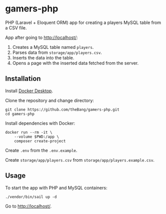 # gamers-php

PHP (Laravel + Eloquent ORM) app for creating a players MySQL table from a CSV file.

App after going to [http://localhost/](http://localhost/):
1. Creates a MySQL table named `players`.
2. Parses data from `storage/app/players.csv`.
3. Inserts the data into the table.
4. Opens a page with the inserted data fetched from the server.

## Installation

Install [Docker Desktop](https://www.docker.com/).

Clone the repository and change directory:

    git clone https://github.com/theBang/gamers-php.git
    cd gamers-php

Install dependencies with Docker:

    docker run --rm -it \
        --volume $PWD:/app \
        composer create-project

Create `.env` from the `.env.example`.

Create `storage/app/players.csv` from `storage/app/players.example.csv`.

## Usage

To start the app with PHP and MySQL containers:

    ./vendor/bin/sail up -d

Go to [http://localhost/](http://localhost/).
